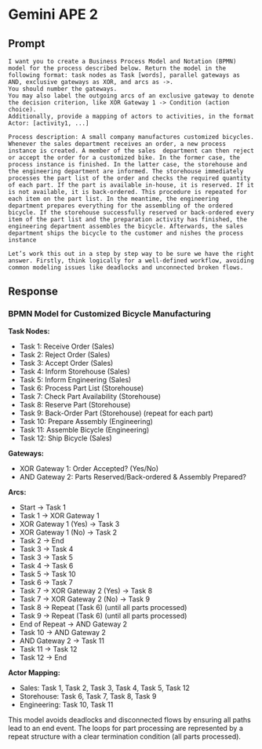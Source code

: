 # Gemini APE 2

## Prompt 

    I want you to create a Business Process Model and Notation (BPMN) model for the process described below. Return the model in the following format: task nodes as Task [words], parallel gateways as AND, exclusive gateways as XOR, and arcs as ->.
    You should number the gateways. 
    You may also label the outgoing arcs of an exclusive gateway to denote the decision criterion, like XOR Gateway 1 -> Condition (action choice). 
    Additionally, provide a mapping of actors to activities, in the format Actor: [activity1, ...]

    Process description: A small company manufactures customized bicycles. Whenever the sales department receives an order, a new process instance is created. A member of the sales  department can then reject or accept the order for a customized bike. In the former case, the process instance is finished. In the latter case, the storehouse and the engineering department are informed. The storehouse immediately processes the part list of the order and checks the required quantity of each part. If the part is available in-house, it is reserved. If it is not available, it is back-ordered. This procedure is repeated for each item on the part list. In the meantime, the engineering department prepares everything for the assembling of the ordered bicycle. If the storehouse successfully reserved or back-ordered every item of the part list and the preparation activity has finished, the engineering department assembles the bicycle. Afterwards, the sales department ships the bicycle to the customer and nishes the process instance

    Let’s work this out in a step by step way to be sure we have the right answer. Firstly, think logically for a well-defined workflow, avoiding common modeling issues like deadlocks and unconnected broken flows.


## Response

### BPMN Model for Customized Bicycle Manufacturing

**Task Nodes:**

* Task 1: Receive Order (Sales)
* Task 2: Reject Order (Sales)
* Task 3: Accept Order (Sales)
* Task 4: Inform Storehouse (Sales)
* Task 5: Inform Engineering (Sales)
* Task 6: Process Part List (Storehouse)
* Task 7: Check Part Availability (Storehouse)
* Task 8: Reserve Part (Storehouse)
* Task 9: Back-Order Part (Storehouse) (repeat for each part)
* Task 10: Prepare Assembly (Engineering)
* Task 11: Assemble Bicycle (Engineering)
* Task 12: Ship Bicycle (Sales)

**Gateways:**

* XOR Gateway 1: Order Accepted? (Yes/No)
* AND Gateway 2: Parts Reserved/Back-ordered & Assembly Prepared?

**Arcs:**

* Start -> Task 1
* Task 1 -> XOR Gateway 1
* XOR Gateway 1 (Yes) -> Task 3
* XOR Gateway 1 (No) -> Task 2
* Task 2 -> End
* Task 3 -> Task 4
* Task 3 -> Task 5
* Task 4 -> Task 6
* Task 5 -> Task 10
* Task 6 -> Task 7
* Task 7 -> XOR Gateway 2 (Yes) -> Task 8
* Task 7 -> XOR Gateway 2 (No) -> Task 9
* Task 8 -> Repeat (Task 6) (until all parts processed)
* Task 9 -> Repeat (Task 6) (until all parts processed)
* End of Repeat -> AND Gateway 2
* Task 10 -> AND Gateway 2
* AND Gateway 2 -> Task 11
* Task 11 -> Task 12
* Task 12 -> End

**Actor Mapping:**

* Sales: Task 1, Task 2, Task 3, Task 4, Task 5, Task 12
* Storehouse: Task 6, Task 7, Task 8, Task 9
* Engineering: Task 10, Task 11

This model avoids deadlocks and disconnected flows by ensuring all paths lead to an end event. The loops for part processing are represented by a repeat structure with a clear termination condition (all parts processed). 